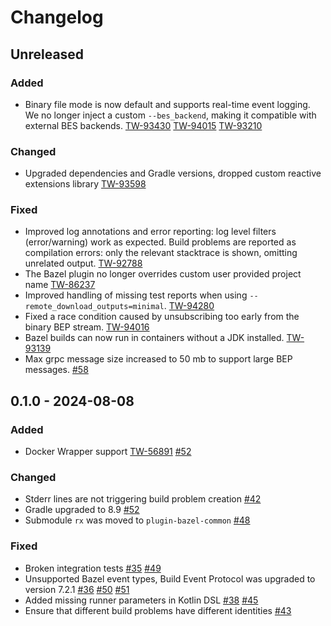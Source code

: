 # Changelog

## Unreleased

### Added
- Binary file mode is now default and supports real-time event logging. We no longer inject a custom `--bes_backend`, making it compatible with external BES backends. [TW-93430](https://youtrack.jetbrains.com/issue/TW-93430) [TW-94015](https://youtrack.jetbrains.com/issue/TW-94015) [TW-93210](https://youtrack.jetbrains.com/issue/TW-93210)

### Changed
- Upgraded dependencies and Gradle versions, dropped custom reactive extensions library [TW-93598](https://youtrack.jetbrains.com/issue/TW-93598)

### Fixed
- Improved log annotations and error reporting: log level filters (error/warning) work as expected. Build problems are reported as compilation errors: only the relevant stacktrace is shown, omitting unrelated output. [TW-92788](https://youtrack.jetbrains.com/issue/TW-92788)
- The Bazel plugin no longer overrides custom user provided project name [TW-86237](https://youtrack.jetbrains.com/issue/TW-86237)
- Improved handling of missing test reports when using `--remote_download_outputs=minimal`. [TW-94280](https://youtrack.jetbrains.com/issue/TW-94280)
- Fixed a race condition caused by unsubscribing too early from the binary BEP stream. [TW-94016](https://youtrack.jetbrains.com/issue/TW-94016)
- Bazel builds can now run in containers without a JDK installed. [TW-93139](https://youtrack.jetbrains.com/issue/TW-93139)
- Max grpc message size increased to 50 mb to support large BEP messages. [#58](https://github.com/JetBrains/teamcity-bazel-plugin/issues/58)

## 0.1.0 - 2024-08-08

### Added

- Docker Wrapper support [TW-56891](https://youtrack.jetbrains.com/issue/TW-56891/Bazel-Support-docker-wrapper) [#52](https://github.com/JetBrains/teamcity-bazel-plugin/pull/52)

### Changed

- Stderr lines are not triggering build problem creation [#42](https://github.com/JetBrains/teamcity-bazel-plugin/pull/42)
- Gradle upgraded to 8.9 [#52](https://github.com/JetBrains/teamcity-bazel-plugin/pull/52)
- Submodule `rx` was moved to `plugin-bazel-common` [#48](https://github.com/JetBrains/teamcity-bazel-plugin/pull/48)

### Fixed

- Broken integration tests [#35](https://github.com/JetBrains/teamcity-bazel-plugin/issues/35) [#49](https://github.com/JetBrains/teamcity-bazel-plugin/pull/49)
- Unsupported Bazel event types, Build Event Protocol was upgraded to version 7.2.1 [#36](https://github.com/JetBrains/teamcity-bazel-plugin/issues/36) [#50](https://github.com/JetBrains/teamcity-bazel-plugin/pull/50) [#51](https://github.com/JetBrains/teamcity-bazel-plugin/pull/51)
- Added missing runner parameters in Kotlin DSL [#38](https://github.com/JetBrains/teamcity-bazel-plugin/pull/38) [#45](https://github.com/JetBrains/teamcity-bazel-plugin/pull/45)
- Ensure that different build problems have different identities [#43](https://github.com/JetBrains/teamcity-bazel-plugin/pull/43)
